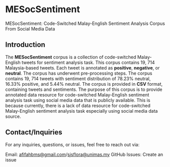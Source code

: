 # MESocSentiment
MESocSentiment: Code-Switched Malay-English Sentiment Analysis Corpus From Social Media Data  
## Introduction

The **MESocSentiment** corpus is a collection of code-switched Malay-English tweets for sentiment analysis task. This corpus contains 19, 714 Malaysia-based tweets. Each tweet is annotated  as **positive**, **negative**, or **neutral**. The corpus has underwent pre-processing steps. The corpus contains 19, 714 tweets with sentiment distribution of 78.23% neutral, 16.33% positive, and 5.44% neutral. The corpus is provided in **CSV** format, containing tweets and sentiments. The purpose of this corpus is to provide annotated data resource for code-switched Malay-English sentiment analysis task using social media data that is publicly available. This is because currently, there is a lack of data resource for code-switched Malay-English sentiment analysis task especially using social media data source.

## Contact/Inquiries
For any inquiries, questions, or issues, feel free to reach out via:

Email: afifahbms@gmail.com/sjsflora@unimas.my
GitHub Issues: Create an issue

